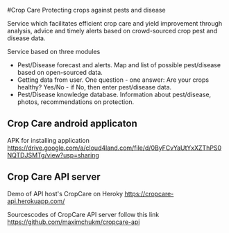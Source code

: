 #Crop Care
Protecting crops against pests and disease

Service which facilitates efficient crop care and yield improvement through analysis, advice and timely alerts based on crowd-sourced crop pest and disease data.

Service based on three modules
- Pest/Disease forecast and alerts. Map and list of possible pest/disease based on open-sourced data.
- Getting data from user. One question - one answer: Are your crops healthy? Yes/No - if No, then enter pest/disease data.
- Pest/Disease knowledge database. Information about pest/disease, photos, recommendations on protection.


## Crop Care android applicaton
APK for installing application
https://drive.google.com/a/cloud4land.com/file/d/0ByFCvYaUtYxXZThPS0NQTDJSMTg/view?usp=sharing


## Crop Care API server 

Demo of API host's CropCare on Heroky
https://cropcare-api.herokuapp.com/

Sourcescodes of CropCare API server follow this link
https://github.com/maximchukm/cropcare-api

